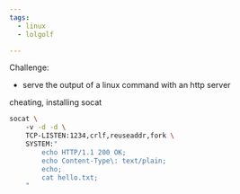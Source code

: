 ```yaml
---
tags:
  - linux
  - lolgolf

---
```


Challenge:
  * serve the output of a linux command with an http server



cheating, installing socat

```bash
socat \                
    -v -d -d \
    TCP-LISTEN:1234,crlf,reuseaddr,fork \
    SYSTEM:"
        echo HTTP/1.1 200 OK;
        echo Content-Type\: text/plain;
        echo;
        cat hello.txt;
    "
```
